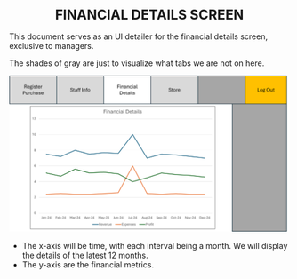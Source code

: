 <h1 align="center" style="font-size:24px;">FINANCIAL DETAILS SCREEN</h1>

This document serves as an UI detailer for the financial details screen, exclusive to managers.

The shades of gray are just to visualize what tabs we are not on here.

![Financial Details Tab](manager_financial-details.png)

- The x-axis will be time, with each interval being a month. We will display the details of the latest 12 months.
- The y-axis are the financial metrics.